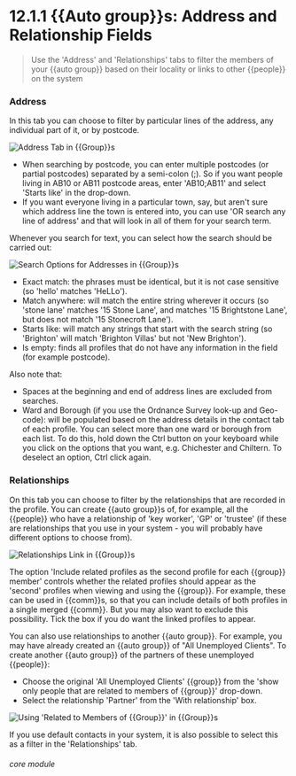# 12.1.1 <i class="fa fa-users"></i> {{Auto group}}s: Address and Relationship Fields

> Use the 'Address' and 'Relationships' tabs to filter the members of your {{auto group}} based on their locality or links to other {{people}} on the system



### Address

In this tab you can choose to filter by particular lines of the address, any individual part of it, or by postcode. 

![Address Tab in {{Group}}s](11.1.1a.png)

- When searching by postcode, you can enter multiple postcodes (or partial postcodes) separated by a semi-colon (;).  So if you want people living in AB10 or AB11 postcode areas, enter 'AB10;AB11' and select 'Starts like' in the drop-down.
- If you want everyone living in a particular town, say, but aren't sure which address line the town is entered into, you can use 'OR search any line of address' and that will look in all of them for your search term.

Whenever you search for text, you can select how the search should be carried out: 

![Search Options for Addresses in {{Group}}s](11.1.1b.png)

  - Exact match: the phrases must be identical, but it is not case sensitive (so 'hello' matches 'HeLLo').
  - Match anywhere: will match the entire string wherever it occurs (so 'stone lane' matches '15 Stone Lane', and matches '15 Brightstone Lane', but does not match '15 Stonecroft Lane').
  - Starts like: will match any strings that start with the search string (so 'Brighton' will match 'Brighton Villas' but not 'New Brighton').
  - Is empty: finds all profiles that do not have any information in the field (for example postcode).
  
Also note that:
- Spaces at the beginning and end of address lines are excluded from searches.
- Ward and Borough (if you use the Ordnance Survey look-up and Geo-code): will be populated based on the address details in the contact tab of each profile. You can select more than one ward or borough from each list. To do this, hold down the Ctrl button on your keyboard while you click on the options that you want, e.g. Chichester and Chiltern. To deselect an option, Ctrl click again.

### Relationships

On this tab you can choose to filter by the relationships that are recorded in the profile.  You can create {{auto group}}s of, for example, all the {{people}} who have a relationship of 'key worker', 'GP' or 'trustee' (if these are relationships that you use in your system - you will probably have different options to choose from). 

![Relationships Link in {{Group}}s](11.1.1c.png)

The option 'Include related profiles as the second profile for each {{group}} member' controls whether the related profiles should appear as the 'second' profiles when viewing and using the {{group}}.  For example, these can be used in {{comm}}s, so that you can include details of both profiles in a single merged {{comm}}.  But you may also want to exclude this possibility.  Tick the box if you do want the linked profiles to appear.

You can also use relationships to another {{auto group}}. For example, you may have already created an {{auto group}} of "All Unemployed Clients". To create another {{auto group}} of the partners of these unemployed {{people}}:
  - Choose the original 'All Unemployed Clients' {{group}} from the 'show only people that are related to members of {{group}}' drop-down.
  - Select the relationship 'Partner' from the 'With relationship' box.
  
![Using 'Related to Members of {{Group}}' in {{Group}}s](11.1.1d.png)


If you use default contacts in your system, it is also possible to select this as a filter in the 'Relationships' tab.


###### core module
